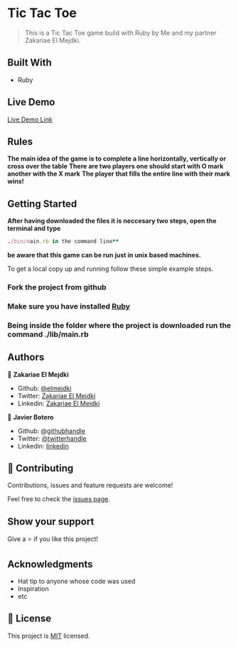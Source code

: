 # Tic Tac Toe

> This is a Tic Tac Toe game build with Ruby by Me and my partner Zakariae El Mejdki. 

## Built With

- Ruby


## Live Demo

[Live Demo Link](https://livedemo.com)

## Rules

**The main idea of the game is to complete a line horizontally, vertically or cross over the table**
**There are two players one should start with O mark another with the X mark**
**The player that fills the entire line with their mark wins!** 

## Getting Started

**After having downloaded the files it is neccesary two steps, open the terminal and type**

```ruby
./bin/main.rb in the command line**
```
**be aware that this game can be run just in unix based machines.** 

To get a local copy up and running follow these simple example steps.

### Fork the project from github

### Make sure you have installed [Ruby](https://www.theodinproject.com/courses/web-development-101/lessons/installing-ruby)

### Being inside the folder where the project is downloaded run the command ./lib/main.rb



## Authors

👤 **Zakariae El Mejdki**

- Github: [@elmejdki](https://github.com/elmejdki)
- Twitter: [Zakariae El Mejdki](https://twitter.com/0ca7848f87ab470)
- Linkedin: [Zakariae El Mejdki](https://www.linkedin.com/in/zakariae-el-mejdki-644898139/)

👤 **Javier Botero**

- Github: [@githubhandle](https://github.com/javierbotero)
- Twitter: [@twitterhandle](https://twitter.com/JavierBotero1)
- Linkedin: [linkedin](https://www.linkedin.com/in/javier-botero-044686155/)

## 🤝 Contributing

Contributions, issues and feature requests are welcome!

Feel free to check the [issues page](issues/).

## Show your support

Give a ⭐️ if you like this project!

## Acknowledgments

- Hat tip to anyone whose code was used
- Inspiration
- etc

## 📝 License

This project is [MIT](lic.url) licensed.
